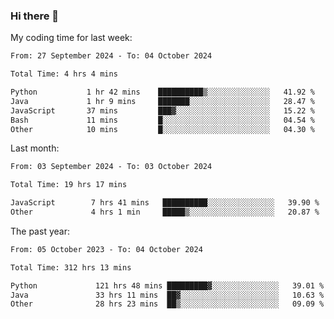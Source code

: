 ### Hi there 👋

My coding time for last week:

<!--START_SECTION:week-->

```txt
From: 27 September 2024 - To: 04 October 2024

Total Time: 4 hrs 4 mins

Python           1 hr 42 mins    ██████████▒░░░░░░░░░░░░░░   41.92 %
Java             1 hr 9 mins     ███████░░░░░░░░░░░░░░░░░░   28.47 %
JavaScript       37 mins         ███▓░░░░░░░░░░░░░░░░░░░░░   15.22 %
Bash             11 mins         █░░░░░░░░░░░░░░░░░░░░░░░░   04.54 %
Other            10 mins         █░░░░░░░░░░░░░░░░░░░░░░░░   04.30 %
```

<!--END_SECTION:week-->

Last month:

<!--START_SECTION:month-->

```txt
From: 03 September 2024 - To: 03 October 2024

Total Time: 19 hrs 17 mins

JavaScript        7 hrs 41 mins   ██████████░░░░░░░░░░░░░░░   39.90 %
Other             4 hrs 1 min     █████▒░░░░░░░░░░░░░░░░░░░   20.87 %
```

<!--END_SECTION:month-->

The past year:

<!--START_SECTION:year-->

```txt
From: 05 October 2023 - To: 04 October 2024

Total Time: 312 hrs 13 mins

Python             121 hrs 48 mins █████████▓░░░░░░░░░░░░░░░   39.01 %
Java               33 hrs 11 mins  ██▓░░░░░░░░░░░░░░░░░░░░░░   10.63 %
Other              28 hrs 23 mins  ██▒░░░░░░░░░░░░░░░░░░░░░░   09.09 %
```

<!--END_SECTION:year-->
